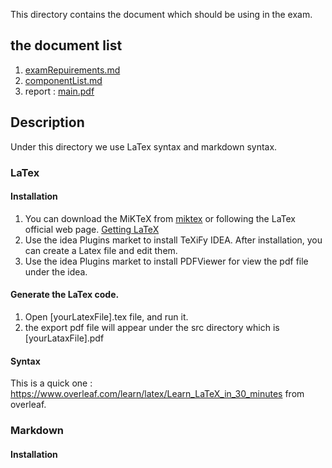 This directory contains the document which should be using in the exam.

## the document list

1. [examRepuirements.md](src%2FexamRepuirements.md)
2. [componentList.md](src%2FcomponentList.md)
3. report : [main.pdf](out%2Fmain.pdf)


## Description

Under this directory we use LaTex syntax and markdown syntax. 

### LaTex

#### Installation
1. You can download the MiKTeX from [miktex](miktex.org) or following the LaTex official web page. [Getting LaTeX](latex-project.org/get/)
2. Use the idea Plugins market to install TeXiFy IDEA. After installation, you can create a Latex file and edit them.
3. Use the idea Plugins market to install PDFViewer for view the pdf file under the idea. 

#### Generate the LaTex code.
1. Open [yourLatexFile].tex file, and run it. 
2. the export pdf file will appear under the src directory which is [yourLataxFile].pdf

#### Syntax
This is a quick one : https://www.overleaf.com/learn/latex/Learn_LaTeX_in_30_minutes
from overleaf.

### Markdown

#### Installation